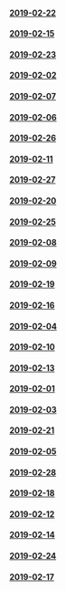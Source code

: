 #### [2019-02-22](2019-02-22)
#### [2019-02-15](2019-02-15)
#### [2019-02-23](2019-02-23)
#### [2019-02-02](2019-02-02)
#### [2019-02-07](2019-02-07)
#### [2019-02-06](2019-02-06)
#### [2019-02-26](2019-02-26)
#### [2019-02-11](2019-02-11)
#### [2019-02-27](2019-02-27)
#### [2019-02-20](2019-02-20)
#### [2019-02-25](2019-02-25)
#### [2019-02-08](2019-02-08)
#### [2019-02-09](2019-02-09)
#### [2019-02-19](2019-02-19)
#### [2019-02-16](2019-02-16)
#### [2019-02-04](2019-02-04)
#### [2019-02-10](2019-02-10)
#### [2019-02-13](2019-02-13)
#### [2019-02-01](2019-02-01)
#### [2019-02-03](2019-02-03)
#### [2019-02-21](2019-02-21)
#### [2019-02-05](2019-02-05)
#### [2019-02-28](2019-02-28)
#### [2019-02-18](2019-02-18)
#### [2019-02-12](2019-02-12)
#### [2019-02-14](2019-02-14)
#### [2019-02-24](2019-02-24)
#### [2019-02-17](2019-02-17)
